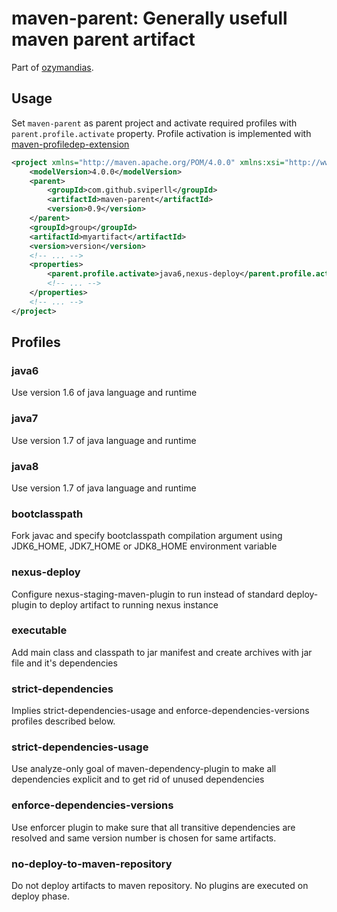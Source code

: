 maven-parent: Generally usefull maven parent artifact
=====================================================

Part of [ozymandias](https://github.com/sviperll/ozymandias).

Usage
-----

Set `maven-parent` as parent project and activate required profiles with `parent.profile.activate` property.
Profile activation is implemented with [maven-profiledep-extension](https://github.com/sviperll/ozymandias/tree/master/maven-profiledep-extension)

```xml
<project xmlns="http://maven.apache.org/POM/4.0.0" xmlns:xsi="http://www.w3.org/2001/XMLSchema-instance" xsi:schemaLocation="http://maven.apache.org/POM/4.0.0 http://maven.apache.org/maven-v4_0_0.xsd">
    <modelVersion>4.0.0</modelVersion>
    <parent>
        <groupId>com.github.sviperll</groupId>
        <artifactId>maven-parent</artifactId>
        <version>0.9</version>
    </parent>
    <groupId>group</groupId>
    <artifactId>myartifact</artifactId>
    <version>version</version>
    <!-- ... -->
    <properties>
        <parent.profile.activate>java6,nexus-deploy</parent.profile.activate>
        <!-- ... -->
    </properties>
    <!-- ... -->
</project>
````

Profiles
--------

### java6 ###

Use version 1.6 of java language and runtime

### java7 ###

Use version 1.7 of java language and runtime

### java8 ###

Use version 1.7 of java language and runtime

### bootclasspath ###

Fork javac and specify bootclasspath compilation argument using
JDK6_HOME, JDK7_HOME or JDK8_HOME environment variable

### nexus-deploy ###

Configure nexus-staging-maven-plugin to run instead of standard deploy-plugin
to deploy artifact to running nexus instance

### executable ###

Add main class and classpath to jar manifest and create archives with
jar file and it's dependencies

### strict-dependencies ###

Implies strict-dependencies-usage and enforce-dependencies-versions profiles
described below.

### strict-dependencies-usage ###

Use analyze-only goal of maven-dependency-plugin to make all
dependencies explicit and to get rid of unused dependencies

### enforce-dependencies-versions ###

Use enforcer plugin to make sure that all transitive dependencies
are resolved and same version number is chosen for same artifacts.

### no-deploy-to-maven-repository ###

Do not deploy artifacts to maven repository.
No plugins are executed on deploy phase.
